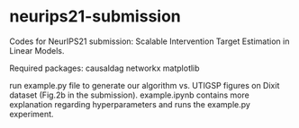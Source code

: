 # neurips21-submission
Codes for NeurIPS21 submission: Scalable Intervention Target Estimation in Linear Models.

Required packages:
causaldag
networkx
matplotlib

run example.py file to generate our algorithm vs. UTIGSP figures on Dixit dataset (Fig.2b in the submission).
example.ipynb contains more explanation regarding hyperparameters and runs the example.py experiment.
